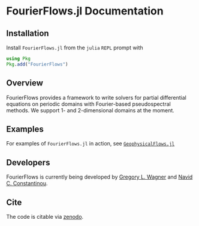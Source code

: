 # FourierFlows.jl Documentation

## Installation

Install `FourierFlows.jl` from the `julia` `REPL` prompt with

```julia
using Pkg
Pkg.add("FourierFlows")
```

## Overview

FourierFlows provides a framework to write solvers for partial differential equations on periodic domains with
Fourier-based pseudospectral methods. We support 1- and 2-dimensional domains at the moment.

## Examples

For examples of `FourierFlows.jl` in action, see 
[`GeophysicalFlows.jl`](https://github.com/FourierFlows/GeophysicalFlows.jl)

## Developers

FourierFlows is currently being developed by [Gregory L. Wagner](https://glwagner.github.io) and 
[Navid C. Constantinou](http://www.navidconstantinou.com).

## Cite

The code is citable via [zenodo](https://doi.org/10.5281/zenodo.1161724).
